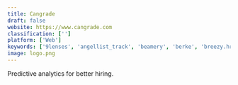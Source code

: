 ```yaml
---
title: Cangrade
draft: false 
website: https://www.cangrade.com
classification: ['']
platform: ['Web']
keywords: ['9lenses', 'angellist_track', 'beamery', 'berke', 'breezy.hr', 'casper', 'crystal', 'google_hire', 'jazzhr', 'jobvite', 'lever', 'linkedin_recruiter', 'recruitee', 'smartrecruiters', 'weirdly', 'icims', 'ismartrecruit']
image: logo.png
---
```

Predictive analytics for better hiring.